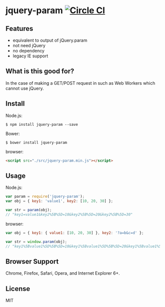 # jquery-param [![Circle CI](https://circleci.com/gh/knowledgecode/jquery-param.svg?style=shield)](https://circleci.com/gh/knowledgecode/jquery-param)

## Features
- equivalent to output of jQuery.param  
- not need jQuery  
- no dependency  
- legacy IE support  

## What is this good for?
In the case of making a GET/POST request in such as Web Workers which cannot use jQuery.

## Install
Node.js:
```shell
$ npm install jquery-param --save
```
Bower:
```shell
$ bower install jquery-param
```
browser:
```html
<script src="./src/jquery-param.min.js"></script>
```

## Usage
Node.js:
```javascript
var param = require('jquery-param');
var obj = { key1: 'value1', key2: [10, 20, 30] };

var str = param(obj);
// "key1=value1&key2%5B%5D=10&key2%5B%5D=20&key2%5B%5D=30"
```
browser:
```javascript
var obj = { key1: { value1: [10, 20, 30] }, key2: '?a=b&c=d' };

var str = window.param(obj);
// "key1%5Bvalue1%5D%5B%5D=10&key1%5Bvalue1%5D%5B%5D=20&key1%5Bvalue1%5D%5B%5D=30&key2=%3Fa%3Db%26c%3Dd"
```

## Browser Support
Chrome, Firefox, Safari, Opera, and Internet Explorer 6+.

## License
MIT
